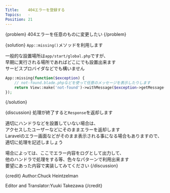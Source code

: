 ```yaml
---
Title:    404エラーを登録する
Topics:   -
Position: 21
---
```


{problem}
404エラーを任意のものに変更したい
{/problem}

{solution}
`App::missing()`メソッドを利用します

一般的な設置場所は`app/start/global.php`ですが、  
早期に実行される場所であればどこにでも設置出来ます  
サービスプロバイダなどでも構いません

```php
App::missing(function($exception) {
    // not-found.blade.phpなどを使って任意のメッセージを表示したりします
    return View::make('not-found')->withMessage($exception->getMessage());
});
```
{/solution}

{discussion}
処理が終了すると`Response`を返却します

適切にハンドラなどを設置していない場合は、  
アクセスしたユーザーなどにそのままエラーを返却します  
Laravelのエラー画面などがそのまま表示される事になる場合もありますので、  
適切に処理を記述しましょう

場合によっては、ここでエラー内容をログとして出力して、  
他のハンドラで処理をする等、色々なパターンで利用出来ます  
要望にあった内容で実装してみてください
{/discussion}

{credit}
Author:Chuck Heintzelman

Editor and Translator:Yuuki Takezawa
{/credit}
